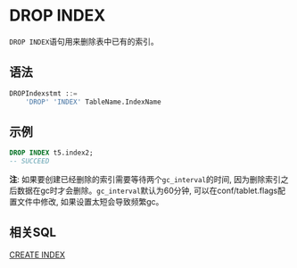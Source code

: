 # DROP INDEX
`DROP INDEX`语句用来删除表中已有的索引。

## 语法

```sql
DROPIndexstmt ::=
    'DROP' 'INDEX' TableName.IndexName
```



## **示例**
```SQL
DROP INDEX t5.index2;
-- SUCCEED
```

**注**: 如果要创建已经删除的索引需要等待两个`gc_interval`的时间, 因为删除索引之后数据在gc时才会删除。`gc_interval`默认为60分钟, 可以在conf/tablet.flags配置文件中修改, 如果设置太短会导致频繁gc。

## 相关SQL

[CREATE INDEX](./CREATE_INDEX_STATEMENT.md)

